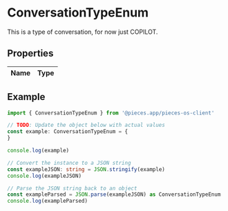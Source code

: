 
# ConversationTypeEnum

This is a type of conversation, for now just COPILOT.

## Properties

Name | Type
------------ | -------------

## Example

```typescript
import { ConversationTypeEnum } from '@pieces.app/pieces-os-client'

// TODO: Update the object below with actual values
const example: ConversationTypeEnum = {
}

console.log(example)

// Convert the instance to a JSON string
const exampleJSON: string = JSON.stringify(example)
console.log(exampleJSON)

// Parse the JSON string back to an object
const exampleParsed = JSON.parse(exampleJSON) as ConversationTypeEnum
console.log(exampleParsed)
```


